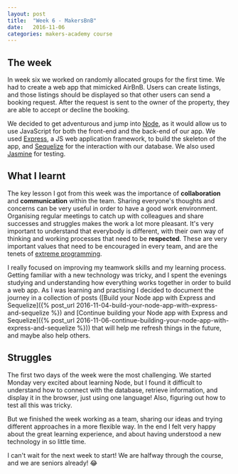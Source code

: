 ```yaml
---
layout: post
title:  "Week 6 - MakersBnB"
date:   2016-11-06
categories: makers-academy course
---
```


## The week

In week six we worked on randomly allocated groups for the first time. We had to create a web app that mimicked AirBnB. Users can create listings, and those listings should be displayed so that other users can send a booking request. After the request is sent to the owner of the property, they are able to accept or decline the booking.

We decided to get adventurous and jump into [Node](https://nodejs.org/en/), as it would allow us to use JavaScript for both the front-end and the back-end of our app. We used [Express](http://expressjs.com/), a JS web application framework, to build the skeleton of the app, and [Sequelize](http://sequelizejs.com/) for the interaction with our database. We also used [Jasmine](https://jasmine.github.io/) for testing.

## What I learnt

The key lesson I got from this week was the importance of **collaboration** and **communication** within the team. Sharing everyone's thoughts and concerns can be very useful in order to have a good work environment. Organising regular meetings to catch up with colleagues and share successes and struggles makes the work a lot more pleasant. It's very important to understand that everybody is different, with their own way of thinking and working processes that need to be **respected**. These are very important values that need to be encouraged in every team, and are the tenets of [extreme programming](http://www.extremeprogramming.org/values.html).

I really focused on improving my teamwork skills and my learning process. Getting familiar with a new technology was tricky, and I spent the evenings studying and understanding how everything works together in order to build a web app. As I was learning and practising I decided to document the journey in a collection of posts ([Build your Node app with Express and Sequelize]({% post_url 2016-11-04-build-your-node-app-with-express-and-sequelize %}) and [Continue building your Node app with Express and Sequelize]({% post_url 2016-11-06-continue-building-your-node-app-with-express-and-sequelize %})) that will help me refresh things in the future, and maybe also help others.

## Struggles

The first two days of the week were the most challenging. We started Monday very excited about learning Node, but I found it difficult to understand how to connect with the database, retrieve information, and display it in the browser, just using one language! Also, figuring out how to test all this was tricky.

But we finished the week working as a team, sharing our ideas and trying different approaches in a more flexible way. In the end I felt very happy about the great learning experience, and about having understood a new technology in so little time.

I can't wait for the next week to start! We are halfway through the course, and we are seniors already! 😂
